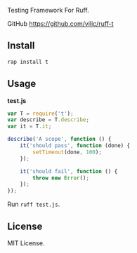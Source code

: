 Testing Framework For Ruff.

GitHub <https://github.com/vilic/ruff-t>

## Install

```sh
rap install t
```

## Usage

**test.js**

```js
var T = require('t');
var describe = T.describe;
var it = T.it;

describe('A scope', function () {
    it('should pass', function (done) {
        setTimeout(done, 100);
    });

    it('should fail', function () {
        throw new Error();
    });
});
```

Run `ruff test.js`.

## License

MIT License.
